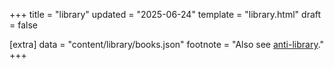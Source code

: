+++
title = "library"
updated = "2025-06-24"
template = "library.html"
draft = false

[extra]
data = "content/library/books.json"
footnote = "Also see [anti-library](/anti-library)."
+++
